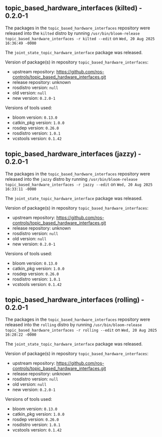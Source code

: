 ## topic_based_hardware_interfaces (kilted) - 0.2.0-1

The packages in the `topic_based_hardware_interfaces` repository were released into the `kilted` distro by running `/usr/bin/bloom-release topic_based_hardware_interfaces -r kilted --edit` on `Wed, 20 Aug 2025 16:36:49 -0000`

The `joint_state_topic_hardware_interface` package was released.

Version of package(s) in repository `topic_based_hardware_interfaces`:

- upstream repository: https://github.com/ros-controls/topic_based_hardware_interfaces.git
- release repository: unknown
- rosdistro version: `null`
- old version: `null`
- new version: `0.2.0-1`

Versions of tools used:

- bloom version: `0.13.0`
- catkin_pkg version: `1.0.0`
- rosdep version: `0.26.0`
- rosdistro version: `1.0.1`
- vcstools version: `0.1.42`


## topic_based_hardware_interfaces (jazzy) - 0.2.0-1

The packages in the `topic_based_hardware_interfaces` repository were released into the `jazzy` distro by running `/usr/bin/bloom-release topic_based_hardware_interfaces -r jazzy --edit` on `Wed, 20 Aug 2025 16:33:11 -0000`

The `joint_state_topic_hardware_interface` package was released.

Version of package(s) in repository `topic_based_hardware_interfaces`:

- upstream repository: https://github.com/ros-controls/topic_based_hardware_interfaces.git
- release repository: unknown
- rosdistro version: `null`
- old version: `null`
- new version: `0.2.0-1`

Versions of tools used:

- bloom version: `0.13.0`
- catkin_pkg version: `1.0.0`
- rosdep version: `0.26.0`
- rosdistro version: `1.0.1`
- vcstools version: `0.1.42`


## topic_based_hardware_interfaces (rolling) - 0.2.0-1

The packages in the `topic_based_hardware_interfaces` repository were released into the `rolling` distro by running `/usr/bin/bloom-release topic_based_hardware_interfaces -r rolling --edit` on `Wed, 20 Aug 2025 16:28:22 -0000`

The `joint_state_topic_hardware_interface` package was released.

Version of package(s) in repository `topic_based_hardware_interfaces`:

- upstream repository: https://github.com/ros-controls/topic_based_hardware_interfaces.git
- release repository: unknown
- rosdistro version: `null`
- old version: `null`
- new version: `0.2.0-1`

Versions of tools used:

- bloom version: `0.13.0`
- catkin_pkg version: `1.0.0`
- rosdep version: `0.26.0`
- rosdistro version: `1.0.1`
- vcstools version: `0.1.42`


